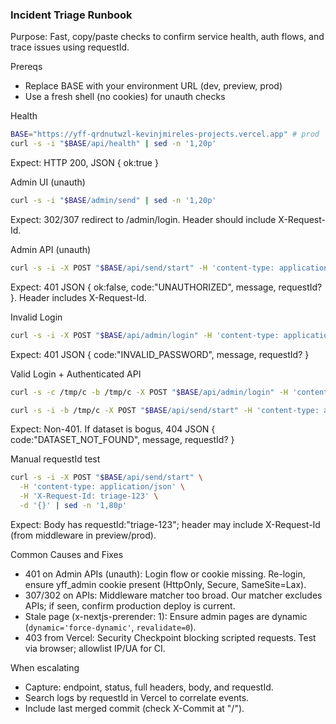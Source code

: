 ### Incident Triage Runbook

Purpose: Fast, copy/paste checks to confirm service health, auth flows, and trace issues using requestId.

Prereqs
- Replace BASE with your environment URL (dev, preview, prod)
- Use a fresh shell (no cookies) for unauth checks

Health
```bash
BASE="https://yff-qrdnutwzl-kevinjmireles-projects.vercel.app" # prod
curl -s -i "$BASE/api/health" | sed -n '1,20p'
```
Expect: HTTP 200, JSON { ok:true }

Admin UI (unauth)
```bash
curl -s -i "$BASE/admin/send" | sed -n '1,20p'
```
Expect: 302/307 redirect to /admin/login. Header should include X-Request-Id.

Admin API (unauth)
```bash
curl -s -i -X POST "$BASE/api/send/start" -H 'content-type: application/json' -d '{}' | sed -n '1,60p'
```
Expect: 401 JSON { ok:false, code:"UNAUTHORIZED", message, requestId? }. Header includes X-Request-Id.

Invalid Login
```bash
curl -s -i -X POST "$BASE/api/admin/login" -H 'content-type: application/json' -d '{"password":"bad"}' | sed -n '1,60p'
```
Expect: 401 JSON { code:"INVALID_PASSWORD", message, requestId? }

Valid Login + Authenticated API
```bash
curl -s -c /tmp/c -b /tmp/c -X POST "$BASE/api/admin/login" -H 'content-type: application/json' -d '{"password":"<ADMIN_PASSWORD>"}' | sed -n '1,40p'

curl -s -i -b /tmp/c -X POST "$BASE/api/send/start" -H 'content-type: application/json' -d '{"dataset_id":"00000000-0000-0000-0000-000000000000"}' | sed -n '1,80p'
```
Expect: Non-401. If dataset is bogus, 404 JSON { code:"DATASET_NOT_FOUND", message, requestId? }

Manual requestId test
```bash
curl -s -i -X POST "$BASE/api/send/start" \
  -H 'content-type: application/json' \
  -H 'X-Request-Id: triage-123' \
  -d '{}' | sed -n '1,80p'
```
Expect: Body has requestId:"triage-123"; header may include X-Request-Id (from middleware in preview/prod).

Common Causes and Fixes
- 401 on Admin APIs (unauth): Login flow or cookie missing. Re-login, ensure yff_admin cookie present (HttpOnly, Secure, SameSite=Lax).
- 307/302 on APIs: Middleware matcher too broad. Our matcher excludes APIs; if seen, confirm production deploy is current.
- Stale page (x-nextjs-prerender: 1): Ensure admin pages are dynamic (`dynamic='force-dynamic'`, `revalidate=0`).
- 403 from Vercel: Security Checkpoint blocking scripted requests. Test via browser; allowlist IP/UA for CI.

When escalating
- Capture: endpoint, status, full headers, body, and requestId.
- Search logs by requestId in Vercel to correlate events.
- Include last merged commit (check X-Commit at "/").
